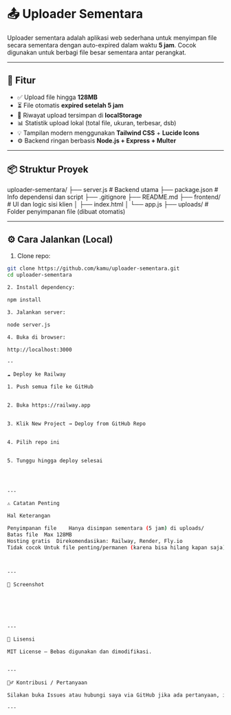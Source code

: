 # 📤 Uploader Sementara

Uploader sementara adalah aplikasi web sederhana untuk menyimpan file secara sementara dengan auto-expired dalam waktu **5 jam**. Cocok digunakan untuk berbagi file besar sementara antar perangkat.

---

## 🚀 Fitur

- ✅ Upload file hingga **128MB**
- ⏳ File otomatis **expired setelah 5 jam**
- 📁 Riwayat upload tersimpan di **localStorage**
- 📊 Statistik upload lokal (total file, ukuran, terbesar, dsb)
- 💡 Tampilan modern menggunakan **Tailwind CSS** + **Lucide Icons**
- ⚙️ Backend ringan berbasis **Node.js + Express + Multer**

---

## 📦 Struktur Proyek

uploader-sementara/ ├── server.js            # Backend utama ├── package.json         # Info dependensi dan script ├── .gitignore ├── README.md ├── frontend/            # UI dan logic sisi klien │   ├── index.html │   └── app.js ├── uploads/             # Folder penyimpanan file (dibuat otomatis)

---

## ⚙️ Cara Jalankan (Local)

1. Clone repo:

```bash
git clone https://github.com/kamu/uploader-sementara.git
cd uploader-sementara

2. Install dependency:

npm install

3. Jalankan server:

node server.js

4. Buka di browser:

http://localhost:3000

--

☁️ Deploy ke Railway

1. Push semua file ke GitHub


2. Buka https://railway.app


3. Klik New Project → Deploy from GitHub Repo


4. Pilih repo ini


5. Tunggu hingga deploy selesai




---

⚠️ Catatan Penting

Hal	Keterangan

Penyimpanan file	Hanya disimpan sementara (5 jam) di uploads/
Batas file	Max 128MB
Hosting gratis	Direkomendasikan: Railway, Render, Fly.io
Tidak cocok	Untuk file penting/permanen (karena bisa hilang kapan saja)



---

📸 Screenshot






---

📄 Lisensi

MIT License — Bebas digunakan dan dimodifikasi.


---

🙋‍♂️ Kontribusi / Pertanyaan

Silakan buka Issues atau hubungi saya via GitHub jika ada pertanyaan, ide, atau bug.

---
